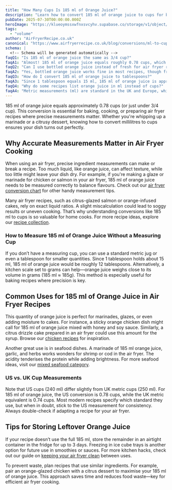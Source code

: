 ```yaml
---
title: "How Many Cups Is 185 ml of Orange Juice?"
description: "Learn how to convert 185 ml of orange juice to cups for baking and cooking. Perfect for air fryer recipes and precise measurements!"
pubDate: 2025-07-30T00:00:00.000Z
heroImage: "https://klueoymssxwfnxsvcyhv.supabase.co/storage/v1/object/public/Shmucket/how-many-cups-is-185-ml-of-orange-juice.webp"
tags:
  - "volume"
author: "AirFryerRecipe.co.uk"
canonical: "https://www.airfryerrecipe.co.uk/blog/conversions/ml-to-cups/how-many-cups-is-185-ml-of-orange-juice"
schema: |
  <!-- Schema will be generated automatically -->
faqQ1: "Is 185 ml of orange juice the same as 3/4 cup?"
faqA1: "Almost! 185 ml of orange juice equals roughly 0.78 cups, which is just under 3/4 cup (0.75 cups). For most recipes, this small difference won’t matter, but for precision baking, it’s best to measure exactly."
faqQ2: "Can I use bottled orange juice instead of fresh for air fryer recipes?"
faqA2: "Yes, bottled orange juice works fine in most recipes, though fresh juice offers a brighter flavour. Avoid varieties with added sugar if your recipe already includes sweeteners. For marinades, bottled juice is often more convenient."
faqQ3: "How do I convert 185 ml of orange juice to tablespoons?"
faqA3: "Since 1 tablespoon equals 15 ml, 185 ml of orange juice is approximately 12 tablespoons. This method is handy if you don’t have a measuring cup but need precise amounts for sauces or dressings."
faqQ4: "Why do some recipes list orange juice in ml instead of cups?"
faqA4: "Metric measurements (ml) are standard in the UK and Europe, while cups are more common in the US. Recipes using ml often require greater precision, especially in baking. Always check the recipe’s origin to confirm which measuring system it follows."
---
```

<p>185 ml of orange juice equals approximately 0.78 cups (or just under 3/4 cup). This conversion is essential for baking, cooking, or preparing air fryer recipes where precise measurements matter. Whether you're whipping up a marinade or a citrusy dessert, knowing how to convert millilitres to cups ensures your dish turns out perfectly.</p>

<h2>Why Accurate Measurements Matter in Air Fryer Cooking</h2>  
<p>When using an air fryer, precise ingredient measurements can make or break a recipe. Too much liquid, like orange juice, can affect texture, while too little might leave your dish dry. For example, if you're making a glaze or marinade for chicken or salmon in your air fryer, 185 ml of orange juice needs to be measured correctly to balance flavours. Check out our <a href=https://www.airfryerrecipe.co.uk/air-fryer-conversion-chart>air fryer conversion chart</a> for other handy measurement tips.</p>  

<p>Many air fryer recipes, such as citrus-glazed salmon or orange-infused cakes, rely on exact liquid ratios. A slight miscalculation could lead to soggy results or uneven cooking. That’s why understanding conversions like 185 ml to cups is so valuable for home cooks. For more recipe ideas, explore our <a href=https://www.airfryerrecipe.co.uk/recipes>recipe collection</a>.</p>  

<h3>How to Measure 185 ml of Orange Juice Without a Measuring Cup</h3>  
<p>If you don’t have a measuring cup, you can use a standard metric jug or even a tablespoon for smaller quantities. Since 1 tablespoon holds about 15 ml, 185 ml of orange juice would be roughly 12 tablespoons. Alternatively, a kitchen scale set to grams can help—orange juice weighs close to its volume in grams (185 ml ≈ 185g). This method is especially useful for baking recipes where precision is key.</p>  

<h2>Common Uses for 185 ml of Orange Juice in Air Fryer Recipes</h2>  
<p>This quantity of orange juice is perfect for marinades, glazes, or even adding moisture to cakes. For instance, a sticky orange chicken dish might call for 185 ml of orange juice mixed with honey and soy sauce. Similarly, a citrus drizzle cake prepared in an air fryer could use this amount for the syrup. Browse our <a href=https://www.airfryerrecipe.co.uk/recipe-category/chicken>chicken recipes</a> for inspiration.</p>  

<p>Another great use is in seafood dishes. A marinade of 185 ml orange juice, garlic, and herbs works wonders for shrimp or cod in the air fryer. The acidity tenderises the protein while adding brightness. For more seafood ideas, visit our <a href=https://www.airfryerrecipe.co.uk/recipe-category/mixed-seafood>mixed seafood category</a>.</p>  

<h3>US vs. UK Cup Measurements</h3>  
<p>Note that US cups (240 ml) differ slightly from UK metric cups (250 ml). For 185 ml of orange juice, the US conversion is 0.78 cups, while the UK metric equivalent is 0.74 cups. Most modern recipes specify which standard they use, but when in doubt, stick to the US measurement for consistency. Always double-check if adapting a recipe for your air fryer.</p>  

<h2>Tips for Storing Leftover Orange Juice</h2>  
<p>If your recipe doesn’t use the full 185 ml, store the remainder in an airtight container in the fridge for up to 3 days. Freezing in ice cube trays is another option for future use in smoothies or sauces. For more kitchen hacks, check out our guide on <a href=https://www.airfryerrecipe.co.uk/air-fryer-cleaner>keeping your air fryer clean</a> between uses.</p>  

<p>To prevent waste, plan recipes that use similar ingredients. For example, pair an orange-glazed chicken with a citrus dessert to maximise your 185 ml of orange juice. This approach saves time and reduces food waste—key for efficient air fryer cooking.</p>
